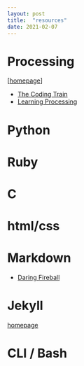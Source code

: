 ```yaml
---
layout: post
title:  "resources"
date: 2021-02-07
---
```


# Processing
[[homepage](https://processing.org/)]

* [The Coding Train](https://www.youtube.com/user/shiffman)
* [Learning Processing](http://learningprocessing.com/)

# Python

# Ruby

# C

# html/css

# Markdown
* [Daring Fireball](https://daringfireball.net/projects/markdown/)

# Jekyll
  [homepage](https://jekyllrb.com/)
  
# CLI / Bash
